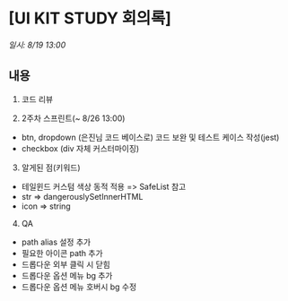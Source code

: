 # [UI KIT STUDY 회의록]

_일시: 8/19 13:00_

## 내용

1) 코드 리뷰

2) 2주차 스프린트(~ 8/26 13:00)
- btn, dropdown (은진님 코드 베이스로) 코드 보완 및 테스트 케이스 작성(jest)
- checkbox (div 자체 커스터마이징)

3) 알게된 점(키워드)
- 테일윈드 커스텀 색상 동적 적용 => SafeList 참고
- str => dangerouslySetInnerHTML
- icon => string

4) QA
- path alias 설정 추가
- 필요한 아이콘 path 추가
- 드롭다운 외부 클릭 시 닫힘
- 드롭다운 옵션 메뉴 bg 추가
- 드롭다운 옵션 메뉴 호버시 bg 수정
